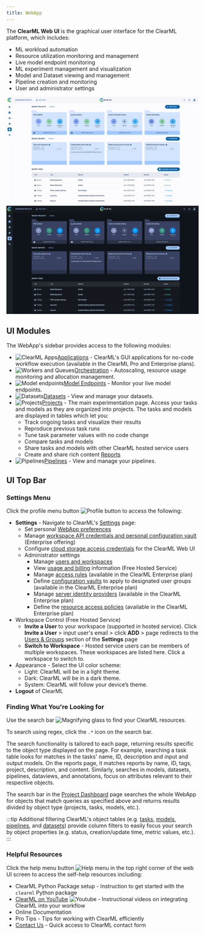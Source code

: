 ```yaml
---
title: WebApp
---
```


The **ClearML Web UI** is the graphical user interface for the ClearML platform, which includes:
* ML workload automation
* Resource utilization monitoring and management 
* Live model endpoint monitoring
* ML experiment management and visualization 
* Model and Dataset viewing and management
* Pipeline creation and monitoring
* User and administrator settings

![WebApp screenshots gif](../img/gif/webapp_screenshots.gif#light-mode-only)
![WebApp screenshots gif](../img/gif/webapp_screenshots_dark.gif#dark-mode-only)

## UI Modules 
The WebApp's sidebar provides access to the following modules:

* <img src="/docs/latest/icons/ico-applications.svg" alt="ClearML Apps" className="icon size-md space-md" />[Applications](applications/apps_overview.md) - ClearML's GUI applications for no-code workflow execution (available in the ClearML Pro and Enterprise plans).
* <img src="/docs/latest/icons/ico-workers.svg" alt="Workers and Queues" className="icon size-md space-md" />[Orchestration](webapp_workers_queues.md) - Autoscaling, resource usage monitoring and allocation management.
* <img src="/docs/latest/icons/ico-model-endpoints.svg" alt="Model endpoints" className="icon size-md space-md" />[Model Endpoints](webapp_model_endpoints.md) - Monitor your live model endpoints. 
* <img src="/docs/latest/icons/ico-side-bar-datasets.svg" alt="Datasets" className="icon size-md space-md" />[Datasets](datasets/webapp_dataset_page.md) - View and manage your datasets.
* <img src="/docs/latest/icons/ico-projects.svg" alt="Projects" className="icon size-md space-md" />[Projects](webapp_projects_page.md) - The main experimentation page. Access your tasks and models as they are organized into projects. The tasks and models are displayed in tables which let you:
  * Track ongoing tasks and visualize their results
  * Reproduce previous task runs 
  * Tune task parameter values with no code change
  * Compare tasks and models
  * Share tasks and models with other ClearML hosted service users
  * Create and share rich content [Reports](webapp_reports.md)
* <img src="/docs/latest/icons/ico-pipelines.svg" alt="Pipelines" className="icon size-md space-md" />[Pipelines](pipelines/webapp_pipeline_page.md) - View and manage your pipelines.

## UI Top Bar 
### Settings Menu

Click the profile menu button <img src="/docs/latest/icons/ico-me.svg" alt="Profile button" className="icon size-lg space-sm" />
to access the following:
* **Settings** - Navigate to ClearML's [Settings](settings/webapp_settings_profile.md) page:
  * Set personal [WebApp preferences](settings/webapp_settings_profile.md)
  * Manage [workspace API credentials  and personal configuration vault](settings/webapp_settings_profile.md#clearml-api-credentials) (Enterprise offering)
  * Configure [cloud storage access credentials](settings/webapp_settings_profile.md#browser-cloud-storage-access) for the ClearML Web UI
  * Administrator settings
    * Manage [users and workspaces](settings/webapp_settings_users.md)
    * View [usage and billing](settings/webapp_settings_usage_billing.md) information (Free Hosted Service)
    * Manage [access rules](settings/webapp_settings_access_rules.md) (available in the ClearML Enterprise plan)
    * Define [configuration vaults](settings/webapp_settings_admin_vaults.md) to apply to designated user groups (available in the ClearML Enterprise plan)
    * Manage [server identity providers](settings/webapp_settings_id_providers.md) (available in the ClearML Enterprise plan)
    * Define the [resource access policies](settings/webapp_settings_resource_configs.md) (available in the ClearML Enterprise plan)
* Workspace Control (Free Hosted Service)
  * **Invite a User** to your workspace (supported in hosted service). Click **Invite a User** > input user's 
  email > click **ADD** > page redirects to the [Users & Groups](settings/webapp_settings_users.md#user-groups) section of 
  the **Settings** page 
  * **Switch to Workspace** - Hosted service users can be members of multiple workspaces. These workspaces are listed here. 
  Click a workspace to switch to.
* Appearance - Select the UI color scheme:
  * Light: ClearML will be in a light theme.
  * Dark: ClearML will be in a dark theme.
  * System: ClearML will follow your device’s theme.
* **Logout** of ClearML 

### Finding What You're Looking for
Use the search bar <img src="/docs/latest/icons/ico-search.svg" alt="Magnifying glass" className="icon size-md space-sm" />
to find your ClearML resources.

To search using regex, click the `.*` icon on the search bar. 

The search functionality is tailored to each page, returning results specific to the object type displayed on the page. 
For example, searching a task table looks for matches in the tasks' name, ID, description and input and output models. 
On the reports page, it matches reports by name, ID, tags, project, description, and content. Similarly, searches in 
models, datasets, pipelines, dataviews, and annotations, focus on attributes relevant to their respective objects.

The search bar in the [Project Dashboard](webapp_home.md) page searches the whole WebApp for objects that match queries as 
specified above and returns results divided by object type (projects, tasks, models, etc.). 

:::tip Additional filtering
ClearML's object tables (e.g. [tasks](webapp_exp_table.md), [models](webapp_model_table.md), [pipelines](pipelines/webapp_pipeline_table.md), 
and [datasets](datasets/webapp_dataset_page.md)) provide column filters to easily focus your search by object properties
(e.g. status, creation/update time, metric values, etc.).
:::

### Helpful Resources 
Click the help menu button <img src="/docs/latest/icons/ico-help-outlined.svg" alt="Help menu" className="icon size-md space-sm" /> 
in the top right corner of the web UI screen to access the self-help resources including:
* ClearML Python Package setup - Instruction to get started with the `clearml` Python package
* [ClearML on YouTube](https://www.youtube.com/c/ClearML/featured) <img src="/docs/latest/icons/ico-youtube.svg" alt="Youtube" className="icon size-md space-sm" />  - Instructional videos on integrating ClearML into your workflow
* Online Documentation
* Pro Tips - Tips for working with ClearML efficiently
* [Contact Us](https://clear.ml/contact-us) - Quick access to ClearML contact form
